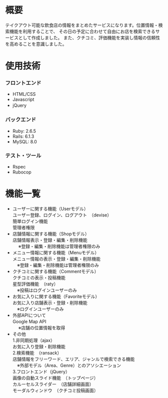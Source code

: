 # 概要

テイクアウト可能な飲食店の情報をまとめたサービスになります。位置情報・検索機能を利用することで、
その日の予定に合わせて自由にお店を検索できるサービスとして作成しました。
また、クチコミ、評価機能を実装し情報の信頼性を高めることを意識しました。

# 使用技術
### フロントエンド
- HTML/CSS
- Javascript
- jQuery　<br>
### バックエンド
- Ruby: 2.6.5
- Rails: 6.1.3
- MySQL: 8.0
### テスト・ツール
- Rspec
- Rubocop

# 機能一覧
- ユーザーに関する機能（Userモデル）　<br>
  ユーザー登録、ログイン、ログアウト　（devise）　<br>
  簡単ログイン機能　<br>
  管理者権限
- 店舗情報に関する機能（Shopモデル）　<br>
  店舗情報表示・登録・編集・削除機能　<br>
　  ※登録・編集・削除機能は管理者権限のみ
- メニュー情報に関する機能（Menuモデル）　<br>
  メニュー情報の表示・登録・編集・削除機能　<br>
  　※登録・編集・削除機能は管理者権限のみ
- クチコミに関する機能（Commentモデル）　<br>
  クチコミの表示・投稿機能　<br>
  星型評価機能　（raty）　<br>
  　※投稿はログインユーザーのみ
- お気に入りに関する機能（Favoriteモデル）　<br>
  お気に入り店舗表示・登録・削除機能　<br>
  　※ログインユーザーのみ
- 外部APIについて　<br>
  Google Map API　<br>
　  ※店舗の位置情報を取得
- その他　<br>
1.非同期処理（ajax）　<br>
  お気に入り登録・削除機能　<br>
2.検索機能　（ransack）　<br>
  店舗情報をフリーワード、エリア、ジャンルで検索できる機能　<br>
  　※外部モデル（Area、Genre）とのアソシエーション　<br>
3.フロントエンド（jQuery）　<br>
  画像の自動スライド機能　（トップページ）　<br>
  カルーセルスライダー　（店舗詳細画面）　<br>
  モーダルウィンドウ　（クチコミ投稿画面）　<br>
